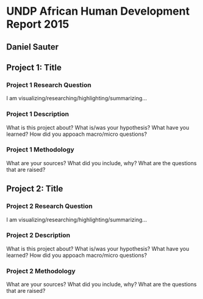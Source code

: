 # UNDP African Human Development Report 2015
## Daniel Sauter

## Project 1: Title

### Project 1 Research Question

I am visualizing/researching/highlighting/summarizing...

### Project 1 Description

What is this project about? What is/was your hypothesis? What have you learned? How did you appoach macro/micro questions?

### Project 1 Methodology

What are your sources? What did you include, why? What are the questions that are raised?


## Project 2: Title

### Project 2 Research Question

I am visualizing/researching/highlighting/summarizing...

### Project 2 Description

What is this project about? What is/was your hypothesis? What have you learned? How did you appoach macro/micro questions?

### Project 2 Methodology

What are your sources? What did you include, why? What are the questions that are raised?
